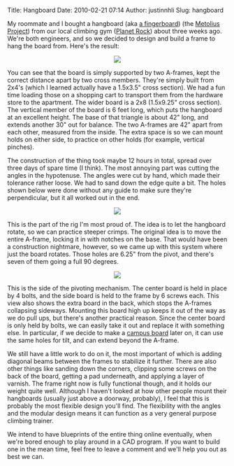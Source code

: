 Title: Hangboard
Date: 2010-02-21 07:14
Author: justinnhli
Slug: hangboard

My roommate and I bought a hangboard (aka [a
fingerboard](http://en.wikipedia.org/wiki/Climbing_equipment#Fingerboards))
(the [Metolius
Project](http://www.metoliusclimbing.com/project-board.html)) from our
local climbing gym ([Planet Rock](http://www.planet-rock.com/main.php))
about three weeks ago. We're both engineers, and so we decided to design
and build a frame to hang the board from. Here's the result:

<div class="separator" style="clear:both;text-align:center;">

</div>

<div class="separator" style="clear:both;text-align:center;">

[![](http://justinnhli.files.wordpress.com/2010/02/fedf0-p2200019.jpg?w=225)](http://justinnhli.files.wordpress.com/2010/02/fedf0-p2200019.jpg)

</div>

You can see that the board is simply supported by two A-frames, kept the
correct distance apart by two cross members. They're simply built from
2x4's (which I learned actually have a 1.5x3.5" cross section). We had a
fun time loading those on a shopping cart to transport them from the
hardware store to the apartment. The wider board is a 2x8 (1.5x9.25"
cross section). The vertical member of the board is 6 feet long, which
puts the hangboard at an excellent height. The base of that triangle is
about 42" long, and extends another 30" out for balance. The two
A-frames are 42" apart from each other, measured from the inside. The
extra space is so we can mount holds on either side, to practice on
other holds (for example, vertical pinches).

The construction of the thing took maybe 12 hours in total, spread over
three days of spare time (I think). The most annoying part was cutting
the angles in the hypotenuse. The angles were cut by hand, which made
their tolerance rather loose. We had to sand down the edge quite a bit.
The holes shown below were done without any guide to make sure they're
perpendicular, but it all worked out in the end.

<div class="separator" style="clear:both;text-align:center;">

[![](http://justinnhli.files.wordpress.com/2010/02/0100c-p2200020.jpg?w=225)](http://justinnhli.files.wordpress.com/2010/02/0100c-p2200020.jpg)

</div>

This is the part of the rig I'm most proud of. The idea is to let the
hangboard rotate, so we can practice steeper crimps. The original idea
is to move the entire A-frame, locking it in with notches on the base.
That would have been a construction nightmare, however, so we came up
with this system where just the board rotates. Those holes are 6.25"
from the pivot, and there's seven of them going a full 90 degrees.

<div class="separator" style="clear:both;text-align:center;">

[![](http://justinnhli.files.wordpress.com/2010/02/0205a-p2200021.jpg?w=300)](http://justinnhli.files.wordpress.com/2010/02/0205a-p2200021.jpg)

</div>

This is the side of the pivoting mechanism. The center board is held in
place by 4 bolts, and the side board is held to the frame by 6 screws
each. This view also shows the extra board in the back, which stops the
A-frames collapsing sideways. Mounting this board high up keeps it out
of the way as we do pull ups, but there's another practical reason.
Since the center board is only held by bolts, we can easily take it out
and replace it with something else. In particular, if we decide to make
a [campus board](http://en.wikipedia.org/wiki/Campus_board) later on, it
can use the same holes for tilt, and can extend beyond the A-frame.

We still have a little work to do on it, the most important of which is
adding diagonal beams between the frames to stabilize it further. There
are also other things like sanding down the corners, clipping some
screws on the back of the board, getting a pad underneath, and applying
a layer of varnish. The frame right now is fully functional though, and
it holds our weight quite well. Although I haven't looked at how other
people mount their hangboards (usually just above a doorway, probably),
I feel that this is probably the most flexible design you'll find. The
flexibility with the angles and the modular design means it can function
as a very general purpose climbing trainer.

We intend to have blueprints of the entire thing online eventually, when
we're bored enough to play around in a CAD program. If you want to build
one in the mean time, feel free to leave a comment and we'll help you
out as best we can.

